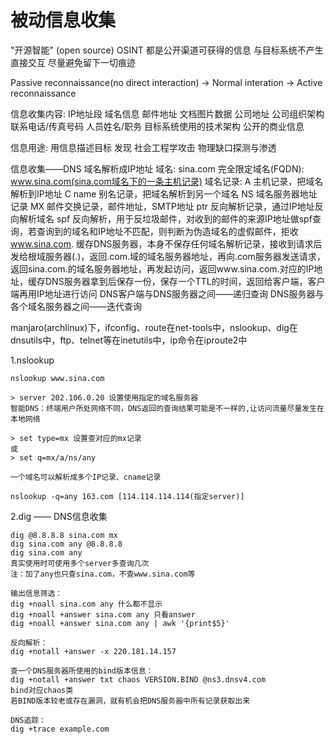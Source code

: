 # 被动信息收集

"开源智能" (open source)
OSINT
都是公开渠道可获得的信息
与目标系统不产生直接交互
尽量避免留下一切痕迹

Passive reconnaissance(no direct interaction)
	-> Normal interation
		-> Active reconnaissance

信息收集内容:
	IP地址段
	域名信息
	邮件地址
	文档图片数据
	公司地址
	公司组织架构
	联系电话/传真号码
	人员姓名/职务
	目标系统使用的技术架构
	公开的商业信息

信息用途:
	用信息描述目标
	发现
	社会工程学攻击
	物理缺口探测与渗透

信息收集——DNS
域名解析成IP地址
	域名: sina.com
	完全限定域名(FQDN): www.sina.com(sina.com域名下的一条主机记录)
	域名记录: 
			A 主机记录，把域名解析到IP地址
			C name 别名记录，把域名解析到另一个域名
			NS 域名服务器地址记录
			MX 邮件交换记录，邮件地址，SMTP地址
			ptr 反向解析记录，通过IP地址反向解析域名
			spf 反向解析，用于反垃圾邮件，对收到的邮件的来源IP地址做spf查询，若查询到的域名和IP地址不匹配，则判断为伪造域名的虚假邮件，拒收
	www.sina.com.
	缓存DNS服务器，本身不保存任何域名解析记录，接收到请求后发给根域服务器(.)，返回.com.域的域名服务器地址，再向.com服务器发送请求，返回sina.com.的域名服务器地址，再发起访问，返回www.sina.com.对应的IP地址，缓存DNS服务器拿到后保存一份，保存一个TTL的时间，返回给客户端，客户端再用IP地址进行访问
	DNS客户端与DNS服务器之间——递归查询
	DNS服务器与各个域名服务器之间——迭代查询

manjaro(archlinux)下，ifconfig、route在net-tools中，nslookup、dig在dnsutils中，ftp、telnet等在inetutils中，ip命令在iproute2中

1.nslookup

	nslookup www.sina.com

	> server 202.106.0.20 设置使用指定的域名服务器
	智能DNS：终端用户所处网络不同，DNS返回的查询结果可能是不一样的,让访问流量尽量发生在本地网络

	> set type=mx 设置查对应的mx记录
	或
	> set q=mx/a/ns/any

	一个域名可以解析成多个IP记录、cname记录

	nslookup -q=any 163.com [114.114.114.114(指定server)]

2.dig —— DNS信息收集
	
	dig @8.8.8.8 sina.com mx
	dig sina.com any @8.8.8.8
	dig sina.com any
	真实使用时可使用多个server多查询几次
	注：加了any也只查sina.com，不查www.sina.com等

	输出信息筛选：
	dig +noall sina.com any 什么都不显示
	dig +noall +answer sina.com any 只看answer
	dig +noall +answer sina.com any | awk '{print$5}'

	反向解析：
	dig +notall +answer -x 220.181.14.157

	查一个DNS服务器所使用的bind版本信息：
	dig +notall +answer txt chaos VERSION.BIND @ns3.dnsv4.com
	bind对应chaos类
	若BIND版本较老或存在漏洞，就有机会把DNS服务器中所有记录获取出来

	DNS追踪：
	dig +trace example.com
